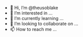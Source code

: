 - 👋 Hi, I’m @theusoblake
- 👀 I’m interested in ...
- 🌱 I’m currently learning ...
- 💞️ I’m looking to collaborate on ...
- 📫 How to reach me ...

<!---
theusoblake/theusoblake is a ✨ special ✨ repository because its `README.md` (this file) appears on your GitHub profile.
You can click the Preview link to take a look at your changes.
--->
